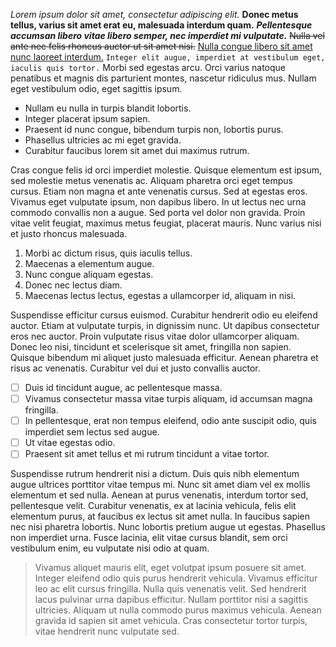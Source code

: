 *Lorem ipsum dolor sit amet, consectetur adipiscing elit.* 
**Donec metus tellus, varius sit amet erat eu, malesuada interdum quam.** 
***Pellentesque accumsan libero vitae libero semper, nec imperdiet mi vulputate.***
~~Nulla vel ante nec felis rhoncus auctor ut sit amet nisi.~~ 
[Nulla congue libero sit amet nunc laoreet interdum.]() 
`Integer elit augue, imperdiet at vestibulum eget, iaculis quis tortor.` Morbi sed egestas arcu. Orci varius natoque penatibus et magnis dis parturient montes, nascetur ridiculus mus. Nullam eget vestibulum odio, eget sagittis ipsum.

- Nullam eu nulla in turpis blandit lobortis. 
- Integer placerat ipsum sapien. 
- Praesent id nunc congue, bibendum turpis non, lobortis purus. 
- Phasellus ultricies ac mi eget gravida. 
- Curabitur faucibus lorem sit amet dui maximus rutrum. 

Cras congue felis id orci imperdiet molestie. Quisque elementum est ipsum, sed molestie metus venenatis ac. Aliquam pharetra orci eget tempus cursus. Etiam non magna et ante venenatis cursus. Sed at egestas eros. Vivamus eget vulputate ipsum, non dapibus libero. In ut lectus nec urna commodo convallis non a augue. Sed porta vel dolor non gravida. Proin vitae velit feugiat, maximus metus feugiat, placerat mauris. Nunc varius nisi et justo rhoncus malesuada.

1. Morbi ac dictum risus, quis iaculis tellus. 
2. Maecenas a elementum augue. 
3. Nunc congue aliquam egestas. 
4. Donec nec lectus diam. 
5. Maecenas lectus lectus, egestas a ullamcorper id, aliquam in nisi. 

Suspendisse efficitur cursus euismod. Curabitur hendrerit odio eu eleifend auctor. Etiam at vulputate turpis, in dignissim nunc. Ut dapibus consectetur eros nec auctor. Proin vulputate risus vitae dolor ullamcorper aliquam. Donec leo nisi, tincidunt et scelerisque sit amet, fringilla non sapien. Quisque bibendum mi aliquet justo malesuada efficitur. Aenean pharetra et risus ac venenatis. Curabitur vel dui et justo convallis auctor.

- [ ] Duis id tincidunt augue, ac pellentesque massa. 
- [ ] Vivamus consectetur massa vitae turpis aliquam, id accumsan magna fringilla. 
- [ ] In pellentesque, erat non tempus eleifend, odio ante suscipit odio, quis imperdiet sem lectus sed augue. 
- [ ] Ut vitae egestas odio. 
- [ ] Praesent sit amet tellus et mi rutrum tincidunt a vitae tortor. 

Suspendisse rutrum hendrerit nisi a dictum. Duis quis nibh elementum augue ultrices porttitor vitae tempus mi. Nunc sit amet diam vel ex mollis elementum et sed nulla. Aenean at purus venenatis, interdum tortor sed, pellentesque velit. Curabitur venenatis, ex at lacinia vehicula, felis elit elementum purus, at faucibus ex lectus sit amet nulla. In faucibus sapien nec nisi pharetra lobortis. Nunc lobortis pretium augue ut egestas. Phasellus non imperdiet urna. Fusce lacinia, elit vitae cursus blandit, sem orci vestibulum enim, eu vulputate nisi odio at quam.

> Vivamus aliquet mauris elit, eget volutpat ipsum posuere sit amet. Integer eleifend odio quis purus hendrerit vehicula. Vivamus efficitur leo ac elit cursus fringilla. Nulla quis venenatis velit. Sed hendrerit lacus pulvinar urna dapibus efficitur. Nullam porttitor nisi a sagittis ultricies. Aliquam ut nulla commodo purus maximus vehicula. Aenean gravida id sapien sit amet vehicula. Cras consectetur tortor turpis, vitae hendrerit nunc vulputate sed. 
